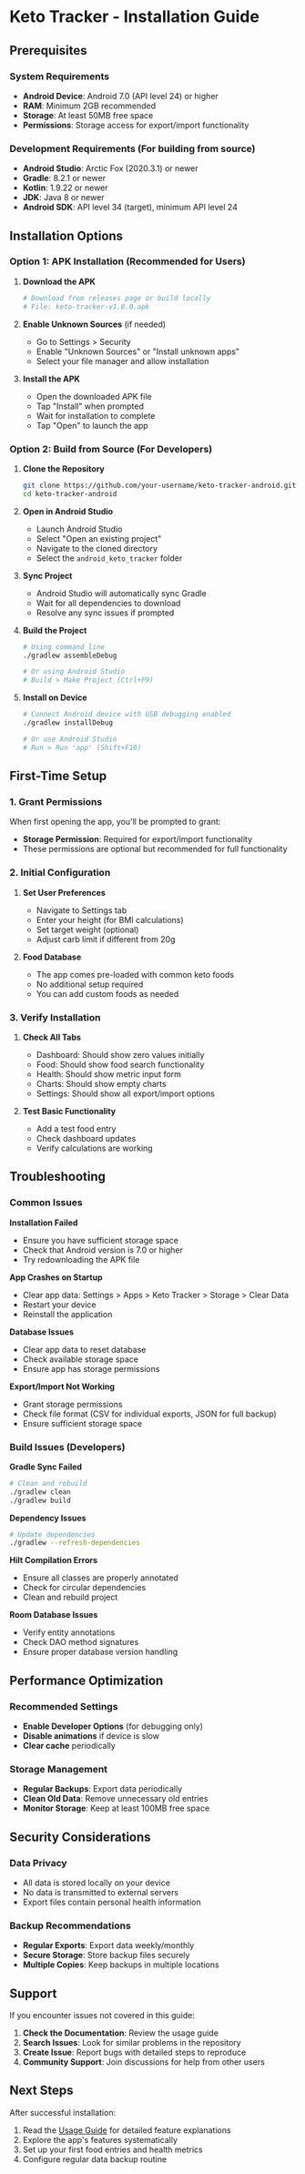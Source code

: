 # Keto Tracker - Installation Guide

## Prerequisites

### System Requirements
- **Android Device**: Android 7.0 (API level 24) or higher
- **RAM**: Minimum 2GB recommended
- **Storage**: At least 50MB free space
- **Permissions**: Storage access for export/import functionality

### Development Requirements (For building from source)
- **Android Studio**: Arctic Fox (2020.3.1) or newer
- **Gradle**: 8.2.1 or newer
- **Kotlin**: 1.9.22 or newer
- **JDK**: Java 8 or newer
- **Android SDK**: API level 34 (target), minimum API level 24

## Installation Options

### Option 1: APK Installation (Recommended for Users)

1. **Download the APK**
   ```bash
   # Download from releases page or build locally
   # File: keto-tracker-v1.0.0.apk
   ```

2. **Enable Unknown Sources** (if needed)
   - Go to Settings > Security
   - Enable "Unknown Sources" or "Install unknown apps"
   - Select your file manager and allow installation

3. **Install the APK**
   - Open the downloaded APK file
   - Tap "Install" when prompted
   - Wait for installation to complete
   - Tap "Open" to launch the app

### Option 2: Build from Source (For Developers)

1. **Clone the Repository**
   ```bash
   git clone https://github.com/your-username/keto-tracker-android.git
   cd keto-tracker-android
   ```

2. **Open in Android Studio**
   - Launch Android Studio
   - Select "Open an existing project"
   - Navigate to the cloned directory
   - Select the `android_keto_tracker` folder

3. **Sync Project**
   - Android Studio will automatically sync Gradle
   - Wait for all dependencies to download
   - Resolve any sync issues if prompted

4. **Build the Project**
   ```bash
   # Using command line
   ./gradlew assembleDebug
   
   # Or using Android Studio
   # Build > Make Project (Ctrl+F9)
   ```

5. **Install on Device**
   ```bash
   # Connect Android device with USB debugging enabled
   ./gradlew installDebug
   
   # Or use Android Studio
   # Run > Run 'app' (Shift+F10)
   ```

## First-Time Setup

### 1. Grant Permissions
When first opening the app, you'll be prompted to grant:
- **Storage Permission**: Required for export/import functionality
- These permissions are optional but recommended for full functionality

### 2. Initial Configuration
1. **Set User Preferences**
   - Navigate to Settings tab
   - Enter your height (for BMI calculations)
   - Set target weight (optional)
   - Adjust carb limit if different from 20g

2. **Food Database**
   - The app comes pre-loaded with common keto foods
   - No additional setup required
   - You can add custom foods as needed

### 3. Verify Installation
1. **Check All Tabs**
   - Dashboard: Should show zero values initially
   - Food: Should show food search functionality
   - Health: Should show metric input form
   - Charts: Should show empty charts
   - Settings: Should show all export/import options

2. **Test Basic Functionality**
   - Add a test food entry
   - Check dashboard updates
   - Verify calculations are working

## Troubleshooting

### Common Issues

**Installation Failed**
- Ensure you have sufficient storage space
- Check that Android version is 7.0 or higher
- Try redownloading the APK file

**App Crashes on Startup**
- Clear app data: Settings > Apps > Keto Tracker > Storage > Clear Data
- Restart your device
- Reinstall the application

**Database Issues**
- Clear app data to reset database
- Check available storage space
- Ensure app has storage permissions

**Export/Import Not Working**
- Grant storage permissions
- Check file format (CSV for individual exports, JSON for full backup)
- Ensure sufficient storage space

### Build Issues (Developers)

**Gradle Sync Failed**
```bash
# Clean and rebuild
./gradlew clean
./gradlew build
```

**Dependency Issues**
```bash
# Update dependencies
./gradlew --refresh-dependencies
```

**Hilt Compilation Errors**
- Ensure all classes are properly annotated
- Check for circular dependencies
- Clean and rebuild project

**Room Database Issues**
- Verify entity annotations
- Check DAO method signatures
- Ensure proper database version handling

## Performance Optimization

### Recommended Settings
- **Enable Developer Options** (for debugging only)
- **Disable animations** if device is slow
- **Clear cache** periodically

### Storage Management
- **Regular Backups**: Export data periodically
- **Clean Old Data**: Remove unnecessary old entries
- **Monitor Storage**: Keep at least 100MB free space

## Security Considerations

### Data Privacy
- All data is stored locally on your device
- No data is transmitted to external servers
- Export files contain personal health information

### Backup Recommendations
- **Regular Exports**: Export data weekly/monthly
- **Secure Storage**: Store backup files securely
- **Multiple Copies**: Keep backups in multiple locations

## Support

If you encounter issues not covered in this guide:

1. **Check the Documentation**: Review the usage guide
2. **Search Issues**: Look for similar problems in the repository
3. **Create Issue**: Report bugs with detailed steps to reproduce
4. **Community Support**: Join discussions for help from other users

## Next Steps

After successful installation:
1. Read the [Usage Guide](USAGE.md) for detailed feature explanations
2. Explore the app's features systematically
3. Set up your first food entries and health metrics
4. Configure regular data backup routine